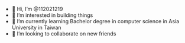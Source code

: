 - 👋 Hi, I’m @112021219
- 👀 I’m interested in building things
- 🌱 I’m currently learning Bachelor degree in computer science in Asia University in Taiwan
- 💞️ I’m looking to collaborate on new friends


<!---
112021219/112021219 is a ✨ special ✨ repository because its `README.md` (this file) appears on your GitHub profile.
You can click the Preview link to take a look at your changes.
--->
